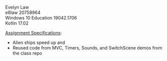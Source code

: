 Evelyn Law   
e6law 20758964  
Windows 10 Education 19042.1706  
Kotlin 17.02

<u>Assignment Specifications</u>:
* Alien ships speed up and 
* Reused code from MVC, Timers, Sounds, and SwitchScene demos from the class repo